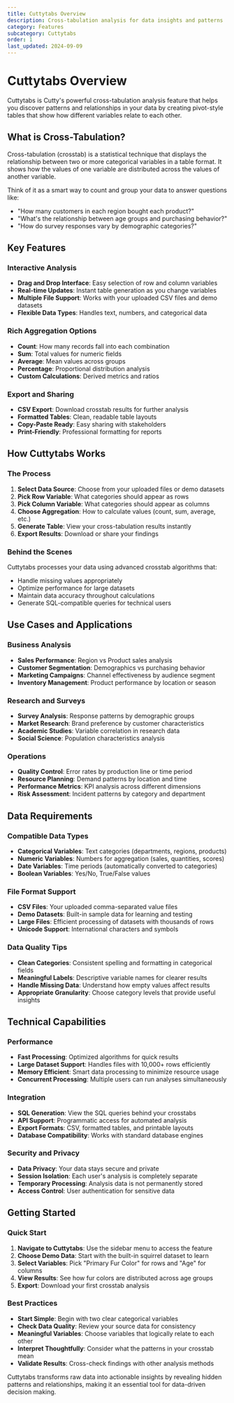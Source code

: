 ```yaml
---
title: Cuttytabs Overview
description: Cross-tabulation analysis for data insights and patterns
category: Features
subcategory: Cuttytabs
order: 1
last_updated: 2024-09-09
---
```


# Cuttytabs Overview

Cuttytabs is Cutty's powerful cross-tabulation analysis feature that helps you discover patterns and relationships in your data by creating pivot-style tables that show how different variables relate to each other.

## What is Cross-Tabulation?

Cross-tabulation (crosstab) is a statistical technique that displays the relationship between two or more categorical variables in a table format. It shows how the values of one variable are distributed across the values of another variable.

Think of it as a smart way to count and group your data to answer questions like:
- "How many customers in each region bought each product?"
- "What's the relationship between age groups and purchasing behavior?"
- "How do survey responses vary by demographic categories?"

## Key Features

### Interactive Analysis
- **Drag and Drop Interface**: Easy selection of row and column variables
- **Real-time Updates**: Instant table generation as you change variables
- **Multiple File Support**: Works with your uploaded CSV files and demo datasets
- **Flexible Data Types**: Handles text, numbers, and categorical data

### Rich Aggregation Options
- **Count**: How many records fall into each combination
- **Sum**: Total values for numeric fields
- **Average**: Mean values across groups
- **Percentage**: Proportional distribution analysis
- **Custom Calculations**: Derived metrics and ratios

### Export and Sharing
- **CSV Export**: Download crosstab results for further analysis
- **Formatted Tables**: Clean, readable table layouts
- **Copy-Paste Ready**: Easy sharing with stakeholders
- **Print-Friendly**: Professional formatting for reports

## How Cuttytabs Works

### The Process
1. **Select Data Source**: Choose from your uploaded files or demo datasets
2. **Pick Row Variable**: What categories should appear as rows
3. **Pick Column Variable**: What categories should appear as columns  
4. **Choose Aggregation**: How to calculate values (count, sum, average, etc.)
5. **Generate Table**: View your cross-tabulation results instantly
6. **Export Results**: Download or share your findings

### Behind the Scenes
Cuttytabs processes your data using advanced crosstab algorithms that:
- Handle missing values appropriately
- Optimize performance for large datasets
- Maintain data accuracy throughout calculations
- Generate SQL-compatible queries for technical users

## Use Cases and Applications

### Business Analysis
- **Sales Performance**: Region vs Product sales analysis
- **Customer Segmentation**: Demographics vs purchasing behavior
- **Marketing Campaigns**: Channel effectiveness by audience segment
- **Inventory Management**: Product performance by location or season

### Research and Surveys
- **Survey Analysis**: Response patterns by demographic groups
- **Market Research**: Brand preference by customer characteristics
- **Academic Studies**: Variable correlation in research data
- **Social Science**: Population characteristics analysis

### Operations
- **Quality Control**: Error rates by production line or time period
- **Resource Planning**: Demand patterns by location and time
- **Performance Metrics**: KPI analysis across different dimensions
- **Risk Assessment**: Incident patterns by category and department

## Data Requirements

### Compatible Data Types
- **Categorical Variables**: Text categories (departments, regions, products)
- **Numeric Variables**: Numbers for aggregation (sales, quantities, scores)
- **Date Variables**: Time periods (automatically converted to categories)
- **Boolean Variables**: Yes/No, True/False values

### File Format Support
- **CSV Files**: Your uploaded comma-separated value files
- **Demo Datasets**: Built-in sample data for learning and testing
- **Large Files**: Efficient processing of datasets with thousands of rows
- **Unicode Support**: International characters and symbols

### Data Quality Tips
- **Clean Categories**: Consistent spelling and formatting in categorical fields
- **Meaningful Labels**: Descriptive variable names for clearer results
- **Handle Missing Data**: Understand how empty values affect results
- **Appropriate Granularity**: Choose category levels that provide useful insights

## Technical Capabilities

### Performance
- **Fast Processing**: Optimized algorithms for quick results
- **Large Dataset Support**: Handles files with 10,000+ rows efficiently
- **Memory Efficient**: Smart data processing to minimize resource usage
- **Concurrent Processing**: Multiple users can run analyses simultaneously

### Integration
- **SQL Generation**: View the SQL queries behind your crosstabs
- **API Support**: Programmatic access for automated analysis
- **Export Formats**: CSV, formatted tables, and printable layouts
- **Database Compatibility**: Works with standard database engines

### Security and Privacy
- **Data Privacy**: Your data stays secure and private
- **Session Isolation**: Each user's analysis is completely separate
- **Temporary Processing**: Analysis data is not permanently stored
- **Access Control**: User authentication for sensitive data

## Getting Started

### Quick Start
1. **Navigate to Cuttytabs**: Use the sidebar menu to access the feature
2. **Choose Demo Data**: Start with the built-in squirrel dataset to learn
3. **Select Variables**: Pick "Primary Fur Color" for rows and "Age" for columns
4. **View Results**: See how fur colors are distributed across age groups
5. **Export**: Download your first crosstab analysis

### Best Practices
- **Start Simple**: Begin with two clear categorical variables
- **Check Data Quality**: Review your source data for consistency
- **Meaningful Variables**: Choose variables that logically relate to each other
- **Interpret Thoughtfully**: Consider what the patterns in your crosstab mean
- **Validate Results**: Cross-check findings with other analysis methods

Cuttytabs transforms raw data into actionable insights by revealing hidden patterns and relationships, making it an essential tool for data-driven decision making.